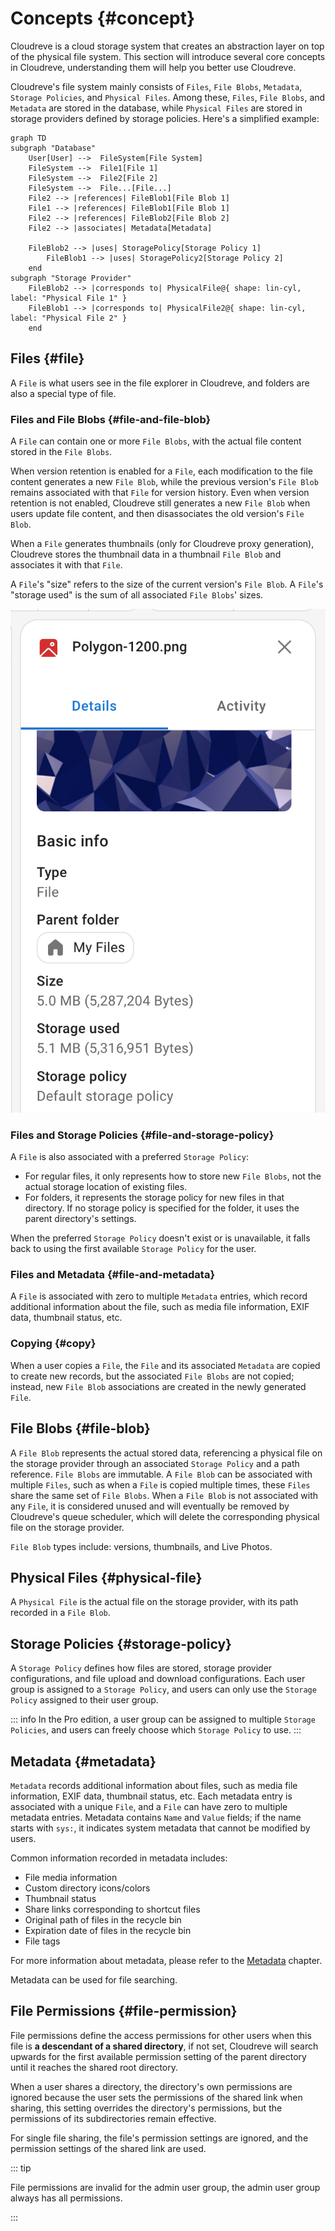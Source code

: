# Concepts {#concept}

Cloudreve is a cloud storage system that creates an abstraction layer on top of the physical file system. This section will introduce several core concepts in Cloudreve, understanding them will help you better use Cloudreve.

Cloudreve's file system mainly consists of `Files`, `File Blobs`, `Metadata`, `Storage Policies`, and `Physical Files`. Among these, `Files`, `File Blobs`, and `Metadata` are stored in the database, while `Physical Files` are stored in storage providers defined by storage policies. Here's a simplified example:

```mermaid
graph TD
subgraph "Database"
    User[User] -->  FileSystem[File System]
    FileSystem -->  File1[File 1]
    FileSystem -->  File2[File 2]
    FileSystem -->  File...[File...]
    File2 --> |references| FileBlob1[File Blob 1]
    File1 --> |references| FileBlob1[File Blob 1]
    File2 --> |references| FileBlob2[File Blob 2]
    File2 --> |associates| Metadata[Metadata]

    FileBlob2 --> |uses| StoragePolicy[Storage Policy 1]
        FileBlob1 --> |uses| StoragePolicy2[Storage Policy 2]
    end
subgraph "Storage Provider"
    FileBlob2 --> |corresponds to| PhysicalFile@{ shape: lin-cyl, label: "Physical File 1" }
    FileBlob1 --> |corresponds to| PhysicalFile2@{ shape: lin-cyl, label: "Physical File 2" }
    end

```

## Files {#file}

A `File` is what users see in the file explorer in Cloudreve, and folders are also a special type of file.

### Files and File Blobs {#file-and-file-blob}

A `File` can contain one or more `File Blobs`, with the actual file content stored in the `File Blobs`.

When version retention is enabled for a `File`, each modification to the file content generates a new `File Blob`, while the previous version's `File Blob` remains associated with that `File` for version history. Even when version retention is not enabled, Cloudreve still generates a new `File Blob` when users update file content, and then disassociates the old version's `File Blob`.

When a `File` generates thumbnails (only for Cloudreve proxy generation), Cloudreve stores the thumbnail data in a thumbnail `File Blob` and associates it with that `File`.

A `File`'s "size" refers to the size of the current version's `File Blob`. A `File`'s "storage used" is the sum of all associated `File Blobs`' sizes.

![File Size](./images/file-size.png)

### Files and Storage Policies {#file-and-storage-policy}

A `File` is also associated with a preferred `Storage Policy`:

- For regular files, it only represents how to store new `File Blobs`, not the actual storage location of existing files.
- For folders, it represents the storage policy for new files in that directory. If no storage policy is specified for the folder, it uses the parent directory's settings.

When the preferred `Storage Policy` doesn't exist or is unavailable, it falls back to using the first available `Storage Policy` for the user.

### Files and Metadata {#file-and-metadata}

A `File` is associated with zero to multiple `Metadata` entries, which record additional information about the file, such as media file information, EXIF data, thumbnail status, etc.

### Copying {#copy}

When a user copies a `File`, the `File` and its associated `Metadata` are copied to create new records, but the associated `File Blobs` are not copied; instead, new `File Blob` associations are created in the newly generated `File`.

## File Blobs {#file-blob}

A `File Blob` represents the actual stored data, referencing a physical file on the storage provider through an associated `Storage Policy` and a path reference. `File Blobs` are immutable. A `File Blob` can be associated with multiple `Files`, such as when a `File` is copied multiple times, these `Files` share the same set of `File Blobs`. When a `File Blob` is not associated with any `File`, it is considered unused and will eventually be removed by Cloudreve's queue scheduler, which will delete the corresponding physical file on the storage provider.

`File Blob` types include: versions, thumbnails, and Live Photos.

## Physical Files {#physical-file}

A `Physical File` is the actual file on the storage provider, with its path recorded in a `File Blob`.

## Storage Policies {#storage-policy}

A `Storage Policy` defines how files are stored, storage provider configurations, and file upload and download configurations. Each user group is assigned to a `Storage Policy`, and users can only use the `Storage Policy` assigned to their user group.

::: info <Badge type="tip" text="Pro" />
In the Pro edition, a user group can be assigned to multiple `Storage Policies`, and users can freely choose which `Storage Policy` to use.
:::

## Metadata {#metadata}

`Metadata` records additional information about files, such as media file information, EXIF data, thumbnail status, etc. Each metadata entry is associated with a unique `File`, and a `File` can have zero to multiple metadata entries. Metadata contains `Name` and `Value` fields; if the name starts with `sys:`, it indicates system metadata that cannot be modified by users.

Common information recorded in metadata includes:

- File media information
- Custom directory icons/colors
- Thumbnail status
- Share links corresponding to shortcut files
- Original path of files in the recycle bin
- Expiration date of files in the recycle bin
- File tags

For more information about metadata, please refer to the [Metadata](../api/metadata) chapter.

Metadata can be used for file searching.

## File Permissions {#file-permission}

File permissions define the access permissions for other users when this file is **a descendant of a shared directory**, if not set, Cloudreve will search upwards for the first available permission setting of the parent directory until it reaches the shared root directory.

When a user shares a directory, the directory's own permissions are ignored because the user sets the permissions of the shared link when sharing, this setting overrides the directory's permissions, but the permissions of its subdirectories remain effective.

For single file sharing, the file's permission settings are ignored, and the permission settings of the shared link are used.

::: tip

File permissions are invalid for the admin user group, the admin user group always has all permissions.

:::
